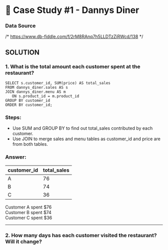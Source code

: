 :ramen: Case Study #1 - Dannys Diner
======

### Data Source
/* 
https://www.db-fiddle.com/f/2rM8RAnq7h5LLDTzZiRWcd/138
*/

SOLUTION
------

### 1. What is the total amount each customer spent at the restaurant?

    SELECT s.customer_id, SUM(price) AS total_sales
    FROM dannys_diner.sales AS s
    JOIN dannys_diner.menu AS m
       ON s.product_id = m.product_id
    GROUP BY customer_id
    ORDER BY customer_id;

### Steps:

* Use SUM and GROUP BY to find out total_sales contributed by each customer.
* Use JOIN to merge sales and menu tables as customer_id and price are from both tables.

### Answer:

| customer_id | total_sales |
| ----------- | ----------- |
| A           | 76          |
| B           | 74          |
| C           | 36          |

Customer A spent $76  
Customer B spent $74  
Customer C spent $36  

------

### 2. How many days has each customer visited the restaurant? Will it change?

